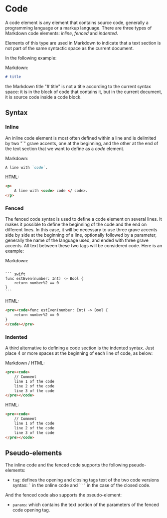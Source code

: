 
# Code 

A code element is any element that contains source code, generally a programming language or a markup language. There are three types of Markdown code elements: _inline_, _fenced_ and _indented_.

Elements of this type are used in Markdown to indicate that a text section is not part of the same syntactic space as the current document.

In the following example:

Markdown: 

``` markdown
# title
```

the Markdown title "# title" is not a title according to the current syntax space: it is in the block of code that contains it, but in the current document, it is source code inside a code block.

## Syntax

### Inline 

An inline code element is most often defined within a line and is delimited by two "`" grave accents, one at the beginning, and the other at the end of the text section that we want to define as a _code_ element.

Markdown:

``` markdown
A line with `code`.
```

HTML:

``` html
<p>
    A line with <code> code </ code>.
</p>
```

### Fenced 

The fenced code syntax is used to define a code element on several lines. It makes it possible to define the beginning of the code and the end on different lines. In this case, it will be necessary to use three grave accents side by side at the beginning of a line, optionally followed by a parameter, generally the name of the language used, and ended with three grave accents. All text between these two tags will be considered code. Here is an example:

Markdown: 

<pre><code>
``` swift
func estEven(number: Int) -> Bool {
    return number%2 == 0 
}
```
</code></pre>

HTML:

``` html
<pre><code>func estEven(number: Int) -> Bool {
    return number%2 == 0 
}
</code></pre>
```

### Indented 

A third alternative to defining a code section is the indented syntax. Just place 4 or more spaces at the beginning of each line of code, as below:

Markdown / HTML:

``` html 
<pre><code>
    // Comment
    line 1 of the code
    line 2 of the code
    line 3 of the code
</pre></code>
```

HTML:

``` html
<pre><code>
    // Comment
    line 1 of the code
    line 2 of the code
    line 3 of the code
</pre></code>
```

## Pseudo-elements  

The inline code and the fenced code supports the following pseudo-elements:

- `tag`: defines the opening and closing tags text of the two code versions syntax: ```` ` ```` in the online code and <code>```</code> in the case of the closed code.

And the fenced code also supports the pseudo-element:

- `params`: which contains the text portion of the parameters of the fenced code opening tag.
